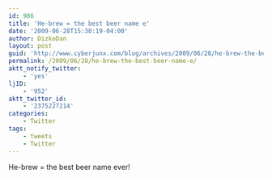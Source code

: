 ```yaml
---
id: 986
title: 'He-brew = the best beer name e'
date: '2009-06-28T15:30:19-04:00'
author: DizkoDan
layout: post
guid: 'http://www.cyberjunx.com/blog/archives/2009/06/28/he-brew-the-best-beer-name-e/'
permalink: /2009/06/28/he-brew-the-best-beer-name-e/
aktt_notify_twitter:
    - 'yes'
ljID:
    - '952'
aktt_twitter_id:
    - '2375227214'
categories:
    - Twitter
tags:
    - tweets
    - Twitter
---
```


He-brew = the best beer name ever!